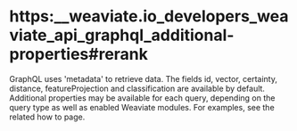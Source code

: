 # https:\_\_weaviate.io_developers_weaviate_api_graphql_additional-properties#rerank

GraphQL uses 'metadata' to retrieve data. The fields id, vector, certainty, distance, featureProjection and classification are available by default. Additional properties may be available for each query, depending on the query type as well as enabled Weaviate modules. For examples, see the related how to page.
